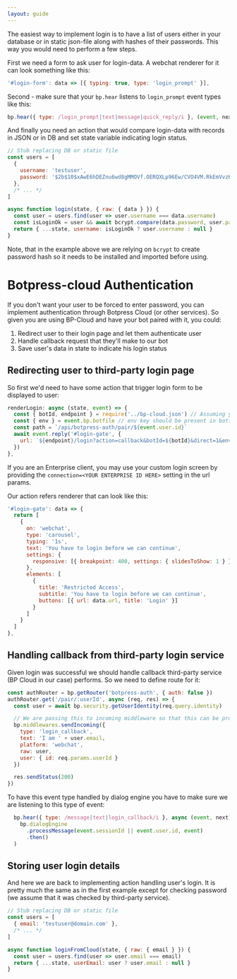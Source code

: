 ```yaml
---
layout: guide
---
```


The easiest way to implement login is to have a list of users either in your database or in static json-file along with hashes of their passwords. This way you would need to perform a few steps.

First we need a form to ask user for login-data. A webchat renderer for it can look something like this:

```js
'#login-form': data => [{ typing: true, type: 'login_prompt' }],
```

Second - make sure that your `bp.hear` listens to `login_prompt` event types like this:

```js
bp.hear({ type: /login_prompt|text|message|quick_reply/i }, (event, next) => { /* ... */ })
```

And finally you need an action that would compare login-data with records in JSON or in DB and set state variable indicating login status.

```js
// Stub replacing DB or static file
const users = [
  {
    username: 'testuser',
    password: '$2b$10$xAwE6hDEZnu6wd8gMMOVf.OERQXLp96Ew/CVO4VM.RkEmVvzKdpya' // Hashed 'myPlaintextPassword'
  },
  /* ... */
]

async function login(state, { raw: { data } }) {
  const user = users.find(user => user.username === data.username)
  const isLoginOk = user && await bcrypt.compare(data.password, user.password)
  return { ...state, username: isLoginOk ? user.username : null }
}
```

Note, that in the example above we are relying on `bcrypt` to create password hash so it needs to be installed and imported before using.

# Botpress-cloud Authentication

If you don't want your user to be forced to enter password, you can implement authentication through Botpress Cloud (or other services). So given you are using BP-Cloud and have your bot paired with it, you could:

1. Redirect user to their login page and let them authenticate user
2. Handle callback request that they'll make to our bot
3. Save user's data in state to indicate his login status

## Redirecting user to third-party login page

So first we'd need to have some action that trigger login form to be displayed to user:

```js
renderLogin: async (state, event) => {
  const { botId, endpoint } = require('../bp-cloud.json') // Assuming you have paired your bot with Botpress Cloud
  const { env } = event.bp.botfile // env key should be present in botfile
  const path = `/api/botpress-auth/pair/${event.user.id}`
  await event.reply('#login-gate', {
    url: `${endpoint}/login?action=callback&botId=${botId}&direct=1&env=${env}&callbackPath=${path}`
  })
},
```

If you are an Enterprise client, you may use your custom login screen by providing the `connection=<YOUR ENTERPRISE ID HERE>` setting in the url params.

Our action refers renderer that can look like this:

```js
'#login-gate': data => {
  return [
    {
      on: 'webchat',
      type: 'carousel',
      typing: '1s',
      text: 'You have to login before we can continue',
      settings: {
        responsive: [{ breakpoint: 400, settings: { slidesToShow: 1 } }]
      },
      elements: [
        {
          title: 'Restricted Access',
          subtitle: 'You have to login before we can continue',
          buttons: [{ url: data.url, title: 'Login' }]
        }
      ]
    }
  ]
},
```

## Handling callback from third-party login service

Given login was successful we should handle callback third-party service (BP Cloud in our case) performs.
So we need to define route for it:

```js
const authRouter = bp.getRouter('botpress-auth', { auth: false })
authRouter.get('/pair/:userId', async (req, res) => {
  const user = await bp.security.getUserIdentity(req.query.identity)

  // We are passing this to incoming middleware so that this can be processed as a message
  bp.middlewares.sendIncoming({
    type: 'login_callback',
    text: 'I am ' + user.email,
    platform: 'webchat',
    raw: user,
    user: { id: req.params.userId }
  })

  res.sendStatus(200)
})
```

To have this event type handled by dialog engine you have to make sure we are listening to this type of event:

```js
  bp.hear({ type: /message|text|login_callback/i }, async (event, next) =>
    bp.dialogEngine
      .processMessage(event.sessionId || event.user.id, event)
      .then()
  )
```

## Storing user login details

And here we are back to implementing action handling user's login. It is pretty much the same as in the first example except for checking password (we assume that it was checked by third-party service).

```js
// Stub replacing DB or static file
const users = [
  { email: 'testuser@domain.com' },
  /* ... */
]

async function loginFromCloud(state, { raw: { email } }) {
  const user = users.find(user => user.email === email)
  return { ...state, userEmail: user ? user.email : null }
}
```
